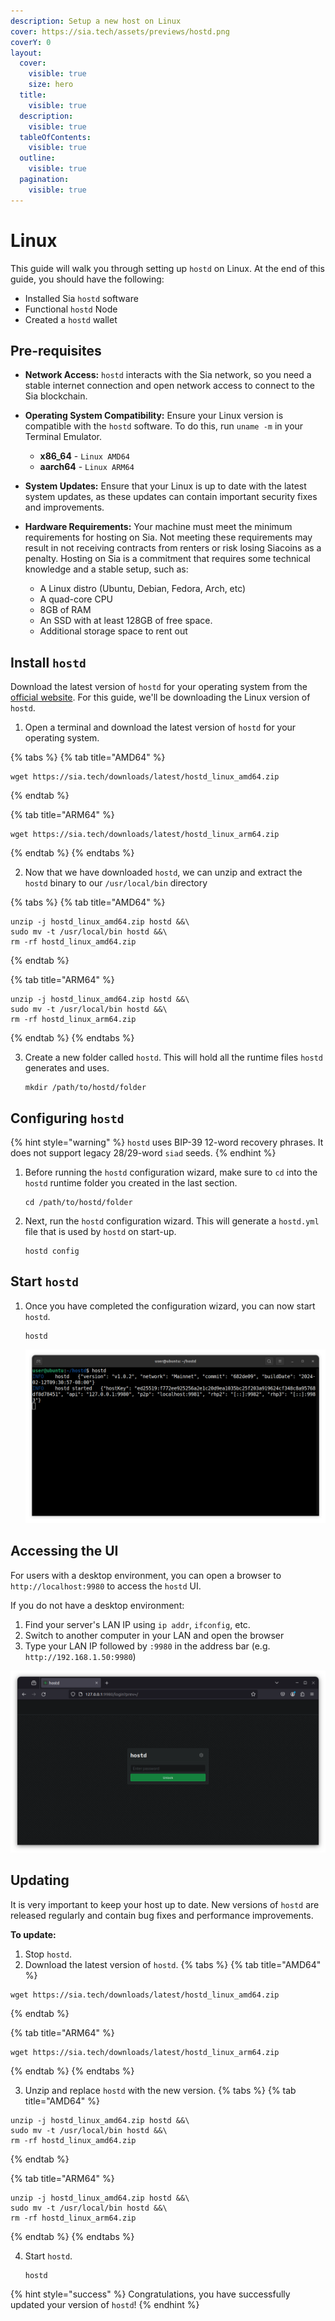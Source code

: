 ```yaml
---
description: Setup a new host on Linux
cover: https://sia.tech/assets/previews/hostd.png
coverY: 0
layout:
  cover:
    visible: true
    size: hero
  title:
    visible: true
  description:
    visible: true
  tableOfContents:
    visible: true
  outline:
    visible: true
  pagination:
    visible: true
---
```


# Linux

This guide will walk you through setting up `hostd` on Linux. At the end of this guide, you should have the following:

* Installed Sia `hostd` software
* Functional `hostd` Node
* Created a `hostd` wallet

## Pre-requisites

* **Network Access:** `hostd` interacts with the Sia network, so you need a stable internet connection and open network access to connect to the Sia blockchain.
* **Operating System Compatibility:** Ensure your Linux version is compatible with the `hostd` software. To do this, run  `uname -m` in your Terminal Emulator.

  * **x86\_64** - `Linux AMD64`
  * **aarch64** - `Linux ARM64`
* **System Updates:** Ensure that your Linux is up to date with the latest system updates, as these updates can contain important security fixes and improvements.

* **Hardware Requirements:** Your machine must meet the minimum requirements for hosting on Sia. Not meeting these requirements may result in not receiving contracts from renters or risk losing Siacoins as a penalty. Hosting on Sia is a commitment that requires some technical knowledge and a stable setup, such as:

  * A Linux distro (Ubuntu, Debian, Fedora, Arch, etc)
  * A quad-core CPU
  * 8GB of RAM
  * An SSD with at least 128GB of free space.
  * Additional storage space to rent out

## Install `hostd`

Download the latest version of `hostd` for your operating system from the [official website](https://sia.tech/software/hostd). For this guide, we'll be downloading the Linux version of `hostd`.

1. Open a terminal and download the latest version of `hostd` for your operating system.

{% tabs %}
{% tab title="AMD64" %}
```console
wget https://sia.tech/downloads/latest/hostd_linux_amd64.zip
```
{% endtab %}

{% tab title="ARM64" %}
```console
wget https://sia.tech/downloads/latest/hostd_linux_arm64.zip
```
{% endtab %}
{% endtabs %}

2. Now that we have downloaded `hostd`, we can unzip and extract the `hostd` binary to our `/usr/local/bin` directory

{% tabs %}
{% tab title="AMD64" %}
```console
unzip -j hostd_linux_amd64.zip hostd &&\
sudo mv -t /usr/local/bin hostd &&\
rm -rf hostd_linux_amd64.zip
```
{% endtab %}

{% tab title="ARM64" %}
```console
unzip -j hostd_linux_amd64.zip hostd &&\
sudo mv -t /usr/local/bin hostd &&\
rm -rf hostd_linux_arm64.zip
```
{% endtab %}
{% endtabs %}

3. Create a new folder called `hostd`. This will hold all the runtime files `hostd` generates and uses.

    ```console
    mkdir /path/to/hostd/folder
    ```

## Configuring `hostd`

{% hint style="warning" %}
`hostd` uses BIP-39 12-word recovery phrases. It does not support legacy 28/29-word `siad` seeds.
{% endhint %}

1. Before running the `hostd` configuration wizard, make sure to `cd` into the `hostd` runtime folder you created in the last section.

    ```console
    cd /path/to/hostd/folder
    ```

2. Next, run the `hostd` configuration wizard. This will generate a `hostd.yml` file that is used by `hostd` on start-up.

    ```console
    hostd config
    ```

## Start `hostd`

1. Once you have completed the configuration wizard, you can now start `hostd`.

    ```console
    hostd
    ```

    ![](../../../.gitbook/assets/hostd-install-screenshots/linux/other/hostd-success.png)

## Accessing the UI

For users with a desktop environment, you can open a browser to `http://localhost:9980` to access the `hostd` UI.

If you do not have a desktop environment:

1. Find your server's LAN IP using `ip addr`, `ifconfig`, etc.
2. Switch to another computer in your LAN and open the browser
3. Type your LAN IP followed by `:9980` in the address bar (e.g. `http://192.168.1.50:9980`)

![hostd login](../../../.gitbook/assets/hostd-install-screenshots/linux/other/hostd-ui.png)

## Updating

It is very important to keep your host up to date. New versions of `hostd` are released regularly and contain bug fixes and performance improvements.

**To update:**

1. Stop `hostd`.
2. Download the latest version of `hostd`.
{% tabs %}
{% tab title="AMD64" %}
```console
wget https://sia.tech/downloads/latest/hostd_linux_amd64.zip
```
{% endtab %}

{% tab title="ARM64" %}
```console
wget https://sia.tech/downloads/latest/hostd_linux_arm64.zip
```
{% endtab %}
{% endtabs %}

3. Unzip and replace `hostd` with the new version.
{% tabs %}
{% tab title="AMD64" %}
```console
unzip -j hostd_linux_amd64.zip hostd &&\
sudo mv -t /usr/local/bin hostd &&\
rm -rf hostd_linux_amd64.zip
```
{% endtab %}

{% tab title="ARM64" %}
```console
unzip -j hostd_linux_amd64.zip hostd &&\
sudo mv -t /usr/local/bin hostd &&\
rm -rf hostd_linux_arm64.zip
```
{% endtab %}
{% endtabs %}

4. Start `hostd`.
    ```console
    hostd
    ```

{% hint style="success" %}
Congratulations, you have successfully updated your version of `hostd`!
{% endhint %}
